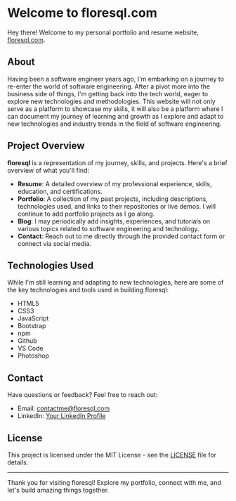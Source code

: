 # Welcome to floresql.com

Hey there! Welcome to my personal portfolio and resume website, [floresql.com](https://floresql.com). 

## About

Having been a software engineer years ago, I'm embarking on a journey to re-enter the world of software engineering. After a pivot more into the business side of things, I'm getting back into the tech world, eager to explore new technologies and methodologies. This website will not only serve as a platform to showcase my skills, it will also be a platform where I can document my journey of learning and growth as I explore and adapt to new technologies and industry trends in the field of software engineering.

## Project Overview

**floresql** is a representation of my journey, skills, and projects. Here's a brief overview of what you'll find:

- **Resume**: A detailed overview of my professional experience, skills, education, and certifications.
- **Portfolio**: A collection of my past projects, including descriptions, technologies used, and links to their repositories or live demos. I will continue to add portfolio projects as I go along.
- **Blog**: I may periodically add insights, experiences, and tutorials on various topics related to software engineering and technology.
- **Contact**: Reach out to me directly through the provided contact form or connect via social media.


## Technologies Used

While I'm still learning and adapting to new technologies, here are some of the key technologies and tools used in building floresql:

- HTML5
- CSS3
- JavaScript
- Bootstrap
- npm
- Github
- VS Code
- Photoshop

## Contact

Have questions or feedback? Feel free to reach out:

- Email: contactme@floresql.com
- LinkedIn: [Your LinkedIn Profile](https://www.linkedin.com/in/floresql/)

## License

This project is licensed under the MIT License - see the [LICENSE](LICENSE) file for details.

---

Thank you for visiting floresql! Explore my portfolio, connect with me, and let's build amazing things together.
